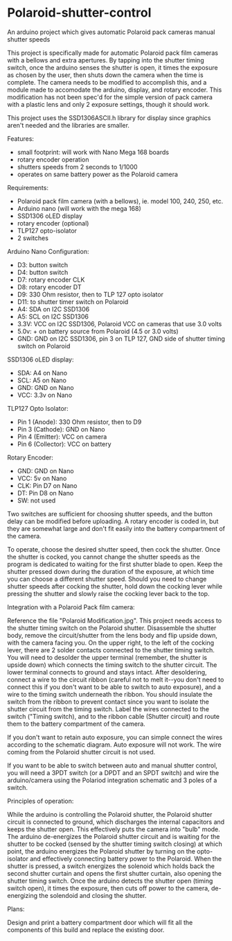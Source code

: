 # Polaroid-shutter-control
An arduino project which gives automatic Polaroid pack cameras manual shutter speeds

This project is specifically made for automatic Polaroid pack film cameras with a bellows and extra apertures. By tapping into the shutter timing switch, once the arduino senses the shutter is open, it times the exposure as chosen by the user, then shuts down the camera when the time is complete. The camera needs to be modified to accomplish this, and a module made to accomodate the arduino, display, and rotary encoder. This modification has not been spec'd for the simple version of pack camera with a plastic lens and only 2 exposure settings, though it should work. 

This project uses the SSD1306ASCII.h library for display since graphics aren't needed and the libraries are smaller. 

Features:

- small footprint: will work with Nano Mega 168 boards
- rotary encoder operation
- shutters speeds from 2 seconds to 1/1000
- operates on same battery power as the Polaroid camera

Requirements:

- Polaroid pack film camera (with a bellows), ie. model 100, 240, 250, etc. 
- Arduino nano (will work with the mega 168)
- SSD1306 oLED display
- rotary encoder (optional)
- TLP127 opto-isolator
- 2 switches

Arduino Nano Configuration:

- D3: button switch
- D4: button switch
- D7: rotary encoder CLK
- D8: rotary encoder DT
- D9: 330 Ohm resistor, then to TLP 127 opto isolator
- D11: to shutter timer switch on Polaroid
- A4: SDA on I2C SSD1306
- A5: SCL on I2C SSD1306
- 3.3V: VCC on I2C SSD1306, Polaroid VCC on cameras that use 3.0 volts
- 5.0v: + on battery source from Polaroid (4.5 or 3.0 volts)
- GND: GND on I2C SSD1306, pin 3 on TLP 127, GND side of shutter timing switch on Polaroid

SSD1306 oLED display:

- SDA: A4 on Nano
- SCL: A5 on Nano
- GND: GND on Nano
- VCC: 3.3v on Nano

TLP127 Opto Isolator:

 - Pin 1 (Anode): 330 Ohm resistor, then to D9
 - Pin 3 (Cathode): GND on Nano
 - Pin 4 (Emitter): VCC on camera
 - Pin 6 (Collector): VCC on battery

Rotary Encoder:

- GND: GND on Nano
- VCC: 5v on Nano
- CLK: Pin D7 on Nano
- DT: Pin D8 on Nano
- SW: not used

Two switches are sufficient for choosing shutter speeds, and the button delay can be modified before uploading. A rotary encoder is coded in, but they are somewhat large and don't fit easily into the battery compartment of the camera. 

To operate, choose the desired shutter speed, then cock the shutter. Once the shutter is cocked, you cannot change the shutter speeds as the program is dedicated to waiting for the first shutter blade to open. Keep the shutter pressed down during the duration of the exposure, at which time you can choose a different shutter speed. Should you need to change shutter speeds after cocking the shutter, hold down the cocking lever while pressing the shutter and slowly raise the cocking lever back to the top. 

Integration with a Polaroid Pack film camera:

Reference the file "Polaroid Modification.jpg". This project needs access to the shutter timing switch on the Polaroid shutter. Disassemble the shutter body, remove the circuit/shutter from the lens body and flip upside down, with the camera facing you. On the upper right, to the left of the cocking lever, there are 2 solder contacts connected to the shutter timing switch. You will need to desolder the upper terminal (remember, the shutter is upside down) which connects the timing switch to the shutter circuit. The lower terminal connects to ground and stays intact. After desoldering, connect a wire to the circuit ribbon (careful not to melt it--you don't need to connect this if you don't want to be able to switch to auto exposure), and a wire to the timing switch underneath the ribbon. You should insulate the switch from the ribbon to prevent contact since you want to isolate the shutter circuit from the timing switch. Label the wires connected to the switch ("Timing switch), and to the ribbon cable (Shutter circuit) and route them to the battery compartment of the camera.

If you don't want to retain auto exposure, you can simple connect the wires according to the schematic diagram. Auto exposure will not work. The wire coming from the Polaroid shutter circuit is not used. 

If you want to be able to switch between auto and manual shutter control, you will need a 3PDT switch (or a DPDT and an SPDT switch) and wire the arduino/camera using the Polariod integration schematic and 3 poles of a switch.

Principles of operation:

While the arduino is controlling the Polaroid shutter, the Polaroid shutter circuit is connected to ground, which discharges the internal capacitors and keeps the shutter open. This effectively puts the camera into "bulb" mode. The arduino de-energizes the Polaroid shutter circuit and is waiting for the shutter to be cocked (sensed by the shutter timing switch closing) at which point, the arduino energizes the Polaroid shutter by turning on the opto-isolator and effectively connecting battery power to the Polaroid. When the shutter is pressed, a switch energizes the solenoid which holds back the second shutter curtain and opens the first shutter curtain, also opening the shutter timing switch. Once the arduino detects the shutter open (timing switch open), it times the exposure, then cuts off power to the camera, de-energizing the solendoid and closing the shutter. 

Plans: 

Design and print a battery compartment door which will fit all the components of this build and replace the existing door. 
